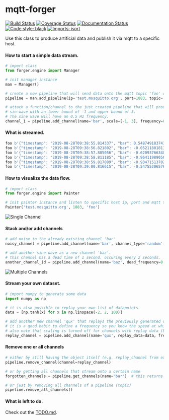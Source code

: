 # mqtt-forger
[![Build Status](https://travis-ci.org/frank690/mqtt-forger.svg?branch=master)](https://travis-ci.org/frank690/mqtt-forger)
[![Coverage Status](https://coveralls.io/repos/github/frank690/mqtt-forger/badge.svg?branch=master)](https://coveralls.io/github/frank690/mqtt-forger?branch=master)
[![Documentation Status](https://readthedocs.org/projects/mqtt-forger/badge/?version=latest)](https://mqtt-forger.readthedocs.io/en/latest/?badge=latest)
[![Code style: black](https://img.shields.io/badge/code%20style-black-000000.svg)](https://github.com/psf/black)
[![Imports: isort](https://img.shields.io/badge/%20imports-isort-%231674b1?style=flat&labelColor=ef8336)](https://pycqa.github.io/isort/)

Use this class to produce artificial data and publish it via mqtt to a specific host.


#### How to start a simple data stream.

~~~py
# import class
from forger.engine import Manager

# init manager instance
man = Manager()

# create a new pipeline that will send data onto the mqtt topic 'foo' with 15 Hz.
pipeline = man.add_pipeline(ip='test.mosquitto.org', port=1883, topic='foo', frequency=15)

# attach a function/channel to the just created pipeline that will produce a 
# sin-wave with an lower bound of -1 and upper bound of 3.
# The sine wave will have an 0.5 Hz frequency.
channel_1 = pipeline.add_channel(name='bar', scale=[-1, 3], frequency=0.5)
~~~

#### What is streamed.
~~~py
foo b'{"timestamp": "2019-08-28T09:38:55.814337", "bar": 0.5487491837412708}'
foo b'{"timestamp": "2019-08-28T09:38:56.821802", "bar": -0.052118018113447295}'
foo b'{"timestamp": "2019-08-28T09:38:57.805056", "bar": -0.620937663401906}'
foo b'{"timestamp": "2019-08-28T09:38:58.811185", "bar": -0.9641198905685163}'
foo b'{"timestamp": "2019-08-28T09:38:59.817089", "bar": -0.9347151370201041}'
foo b'{"timestamp": "2019-08-28T09:39:00.816615", "bar": -0.5475520657645743}'
~~~

#### How to visualize the data flow.

~~~py
# import class
from forger.engine import Painter

# init painter instance and listen to specific host ip, port and mqtt topic.
Painter('test.mosquitto.org', 1883, 'foo')
~~~

![Single Channel](img/example_1.png)

#### Stack and/or add channels
~~~py
# add noise to the already existing channel 'bar'
noisy_channel = pipeline.add_channel(name='bar', channel_type='random')

# add another sine-wave as a new channel 'baz'. 
# this channel has a dead time of 1 second. occuring every 2 seconds.
another_channel_id = pipeline.add_channel(name='baz', dead_frequency=0.5, dead_period=1)
~~~

![Multiple Channels](img/example_2.png)

#### Stream your own dataset.
~~~py
# import numpy to generate some data
import numpy as np

# it is also possible to replay your own list of datapoints.
data = [np.tanh(x) for x in np.linspace(-2, 2, 100)]

# add another new channel 'qux' that replays the previously generated dataset.
# it is a good habit to define a frequency so you know the speed at which your data will be streamed.
# also note that scaling is turned off for channels with replay data (but not for interfering channels!).
replay_channel = pipeline.add_channel(name='qux', replay_data=data, frequency=0.1)
~~~


#### Remove one or all channels
~~~py
# either by still having the object itself (e.g. replay_channel from example above)
pipeline.remove_channel(channel=replay_channel)

# or by getting all channels that stream onto a certain name
forgotten_channels = pipeline.get_channels(name="bar")  # this returns [channel_1, noisy_channel]

# or just by removing all channels of a pipeline (topic)
pipeline.remove_all_channels()
~~~

#### What is left to do.
Check out the [TODO.md](https://github.com/frank690/mqtt-forger/blob/master/TODO.md).
